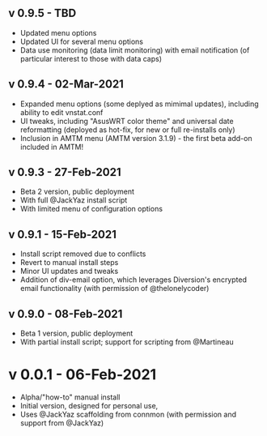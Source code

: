 ## v 0.9.5 - TBD ##
* Updated menu options
* Updated UI for several menu options
* Data use monitoring (data limit monitoring) with email notification (of particular interest to those with data caps)

## v 0.9.4 - 02-Mar-2021 ##
* Expanded menu options (some deplyed as mimimal updates), including ability to edit vnstat.conf
* UI tweaks, including "AsusWRT color theme" and universal date reformatting (deployed as hot-fix, for new or full re-installs only)
* Inclusion in AMTM menu (AMTM version 3.1.9) - the first beta add-on included in AMTM!

## v 0.9.3 - 27-Feb-2021 ##
* Beta 2 version, public deployment
* With full @JackYaz install script
* With limited menu of configuration options

## v 0.9.1 - 15-Feb-2021 ##
* Install script removed due to conflicts
* Revert to manual install steps
* Minor UI updates and tweaks
* Addition of div-email option, which leverages Diversion's encrypted email functionality (with permission of @thelonelycoder)

## v 0.9.0 - 08-Feb-2021 ##
* Beta 1 version, public deployment
* With partial install script; support for scripting from @Martineau

# v 0.0.1 - 06-Feb-2021 ##
* Alpha/"how-to" manual install
* Initial version, designed for personal use, 
* Uses @JackYaz scaffolding from connmon (with permission and support from @JackYaz)
